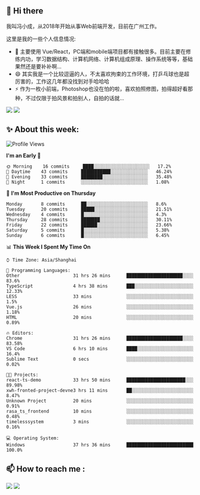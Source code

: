 ## 👋 Hi there

我叫冯小成，从2018年开始从事Web前端开发，目前在广州工作。

这里是我的一些个人信息情况:

- 🌱 主要使用 Vue/React，PC端和mobile端项目都有接触很多。目前主要在修练内功，学习数据结构、计算机网络、计算机组成原理、操作系统等等，基础果然还是要补补啊...
- 😄 其实我是一个比较逗逼的人，不太喜欢拘束的工作环境，打乒乓球也是超厉害的，工作这几年都没找到对手哈哈哈
- ⚡ 作为一枚小前端，Photoshop也没在怕的啦，喜欢拍照修图，拍得超好看那种，不过仅限于拍风景和拍别人，自拍的话就...

![](https://github-readme-stats.vercel.app/api?username=fxpixels&theme=graywhite&hide_border=true)
![](https://github-readme-stats.vercel.app/api/top-langs/?username=fxpixels&hide_border=true&layout=compact)

<!--
<img src="https://github-readme-stats.vercel.app/api?username=fxpixels&theme=graywhite&hide_border=true" width="500" alt=""/>
<img src="https://github-readme-stats.vercel.app/api/top-langs/?username=fxpixels&hide_border=true&layout=compact" width="300" alt=""/>
-->
## ✨ About this week:
<!--START_SECTION:waka-->
![Profile Views](http://img.shields.io/badge/Profile%20Views-0-blue)

**I'm an Early 🐤** 

```text
🌞 Morning    16 commits     ████░░░░░░░░░░░░░░░░░░░░░   17.2% 
🌆 Daytime    43 commits     ███████████░░░░░░░░░░░░░░   46.24% 
🌃 Evening    33 commits     ████████░░░░░░░░░░░░░░░░░   35.48% 
🌙 Night      1 commits      ░░░░░░░░░░░░░░░░░░░░░░░░░   1.08%

```
📅 **I'm Most Productive on Thursday** 

```text
Monday       8 commits      ██░░░░░░░░░░░░░░░░░░░░░░░   8.6% 
Tuesday      20 commits     █████░░░░░░░░░░░░░░░░░░░░   21.51% 
Wednesday    4 commits      █░░░░░░░░░░░░░░░░░░░░░░░░   4.3% 
Thursday     28 commits     ███████░░░░░░░░░░░░░░░░░░   30.11% 
Friday       22 commits     ██████░░░░░░░░░░░░░░░░░░░   23.66% 
Saturday     5 commits      █░░░░░░░░░░░░░░░░░░░░░░░░   5.38% 
Sunday       6 commits      █░░░░░░░░░░░░░░░░░░░░░░░░   6.45%

```


📊 **This Week I Spent My Time On** 

```text
⌚︎ Time Zone: Asia/Shanghai

💬 Programming Languages: 
Other                    31 hrs 26 mins      █████████████████████░░░░   83.6% 
TypeScript               4 hrs 38 mins       ███░░░░░░░░░░░░░░░░░░░░░░   12.33% 
LESS                     33 mins             ░░░░░░░░░░░░░░░░░░░░░░░░░   1.5% 
Vue.js                   26 mins             ░░░░░░░░░░░░░░░░░░░░░░░░░   1.18% 
HTML                     20 mins             ░░░░░░░░░░░░░░░░░░░░░░░░░   0.89%

🔥 Editors: 
Chrome                   31 hrs 26 mins      █████████████████████░░░░   83.58% 
VS Code                  6 hrs 10 mins       ████░░░░░░░░░░░░░░░░░░░░░   16.4% 
Sublime Text             0 secs              ░░░░░░░░░░░░░░░░░░░░░░░░░   0.02%

🐱‍💻 Projects: 
react-ts-demo            33 hrs 50 mins      ██████████████████████░░░   89.98% 
xwh-fronted-project-devne3 hrs 11 mins       ██░░░░░░░░░░░░░░░░░░░░░░░   8.47% 
Unknown Project          20 mins             ░░░░░░░░░░░░░░░░░░░░░░░░░   0.91% 
rasa_ts_frontend         10 mins             ░░░░░░░░░░░░░░░░░░░░░░░░░   0.48% 
timelesssystem           3 mins              ░░░░░░░░░░░░░░░░░░░░░░░░░   0.16%

💻 Operating System: 
Windows                  37 hrs 36 mins      █████████████████████████   100.0%

```


<!--END_SECTION:waka-->

## :mailbox: How to reach me : 

[<img src="https://img.icons8.com/bubbles/50/000000/gmail.png"/>](mailto:iampcfox@gmail.com)
[<img target="_blank" src="https://img.icons8.com/bubbles/50/000000/github.png">](https://github.com/FxPixels)



<!-- ![Visitor Badge](https://visitor-badge.laobi.icu/badge?page_id=fxpixels) -->

<!--
**FxPixels/FxPixels** is a ✨ _special_ ✨ repository because its `README.md` (this file) appears on your GitHub profile.

Here are some ideas to get you started:

- 🔭 I’m currently working on ...
- 🌱 I’m currently learning ...
- 👯 I’m looking to collaborate on ...
- 🤔 I’m looking for help with ...
- 💬 Ask me about ...
- 📫 How to reach me: ...
- 😄 Pronouns: ...
- ⚡ Fun fact: ...
-->
